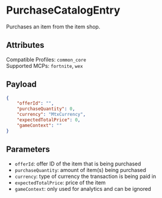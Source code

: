 # PurchaseCatalogEntry
Purchases an item from the item shop.

## Attributes
Compatible Profiles: `common_core`  
Supported MCPs: `fortnite`, `wex`

## Payload
```json
{
    "offerId": "",
    "purchaseQuantity": 0,
    "currency": "MtxCurrency",
    "expectedTotalPrice": 0,
    "gameContext": ""
}
```

## Parameters
- `offerId`: offer ID of the item that is being purchased  
- `purchaseQuantity`: amount of item(s) being purchased  
- `currency`: type of currency the transaction is being paid in  
- `expectedTotalPrice`: price of the item  
- `gameContext`: only used for analytics and can be ignored  
